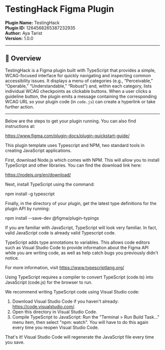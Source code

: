 # TestingHack Figma Plugin

**Plugin Name:** TestingHack  
**Plugin ID:** 1264568265387232935  
**Author:** Aya Tarist  
**Version:** 1.0.0  

---

## 📖 Overview

TestingHack is a Figma plugin built with TypeScript that provides a simple, WCAG-focused interface for quickly navigating and inspecting common accessibility issues. It displays a menu of categories (e.g., “Perceivable,” “Operable,” “Understandable,” “Robust”) and, within each category, lists individual WCAG checkpoints as clickable buttons. When a user clicks a guideline button, the plugin emits a message containing the corresponding WCAG URL so your plugin code (in `code.js`) can create a hyperlink or take further action.

---

Below are the steps to get your plugin running. You can also find instructions at:

  https://www.figma.com/plugin-docs/plugin-quickstart-guide/

This plugin template uses Typescript and NPM, two standard tools in creating JavaScript applications.

First, download Node.js which comes with NPM. This will allow you to install TypeScript and other
libraries. You can find the download link here:

  https://nodejs.org/en/download/

Next, install TypeScript using the command:

  npm install -g typescript

Finally, in the directory of your plugin, get the latest type definitions for the plugin API by running:

  npm install --save-dev @figma/plugin-typings

If you are familiar with JavaScript, TypeScript will look very familiar. In fact, valid JavaScript code
is already valid Typescript code.

TypeScript adds type annotations to variables. This allows code editors such as Visual Studio Code
to provide information about the Figma API while you are writing code, as well as help catch bugs
you previously didn't notice.

For more information, visit https://www.typescriptlang.org/

Using TypeScript requires a compiler to convert TypeScript (code.ts) into JavaScript (code.js)
for the browser to run.

We recommend writing TypeScript code using Visual Studio code:

1. Download Visual Studio Code if you haven't already: https://code.visualstudio.com/.
2. Open this directory in Visual Studio Code.
3. Compile TypeScript to JavaScript: Run the "Terminal > Run Build Task..." menu item,
    then select "npm: watch". You will have to do this again every time
    you reopen Visual Studio Code.

That's it! Visual Studio Code will regenerate the JavaScript file every time you save.
